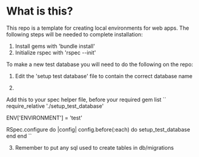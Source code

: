 <h1>What is this?</h1>

This repo is a template for creating local environments for web apps. The following steps will be needed to complete installation:

1. Install gems with 'bundle install'
2. Initialize rspec with 'rspec --init'

To make a new test database you will need to do the following on the repo:

1. Edit the 'setup test database' file to contain the correct database name

2. 
Add this to your spec helper file, before your required gem list
``
require_relative './setup_test_database'

ENV['ENVIRONMENT'] = 'test'

RSpec.configure do |config|
  config.before(:each) do
    setup_test_database
  end
end
``

3. Remember to put any sql used to create tables in db/migrations